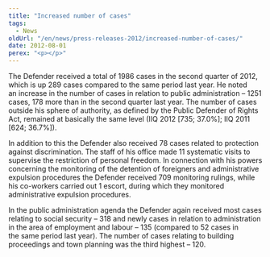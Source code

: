 ```yaml
---
title: "Increased number of cases"
tags:
  - News
oldUrl: "/en/news/press-releases-2012/increased-number-of-cases/"
date: 2012-08-01
perex: "<p></p>"
---
```


<!-- imported from the old website -->

<p>The Defender received a total of 1986 cases in the second quarter of 2012, which is up 289 cases compared to the same period last year. He noted an increase in the number of cases in relation to public administration – 1251 cases, 178 more than in the second quarter last year. The number of cases outside his sphere of authority, as defined by the Public Defender of Rights Act, remained at basically the same level (IIQ 2012 [735; 37.0%]; IIQ 2011 [624; 36.7%]).</p><p>In addition to this the Defender also received 78 cases related to protection against discrimination. The staff of his office made 11 systematic visits to supervise the restriction of personal freedom. In connection with his powers concerning the monitoring of the detention of foreigners and administrative expulsion procedures the Defender received 709 monitoring rulings, while his co-workers carried out 1 escort, during which they monitored administrative expulsion procedures.</p><p>In the public administration agenda the Defender again received most cases relating to social security – 318 and newly cases in relation to administration in the area of employment and labour – 135 (compared to 52 cases in the same period last year). The number of cases relating to building proceedings and town planning was the third highest – 120.</p>
